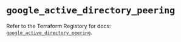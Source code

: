 # `google_active_directory_peering`

Refer to the Terraform Registory for docs: [`google_active_directory_peering`](https://www.terraform.io/docs/providers/google-beta/r/google_active_directory_peering).

